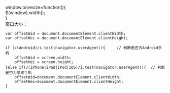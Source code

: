 window.οnresize=function(){  
 $(window).width();  
}  
窗口大小：

    var offsetWid = document.documentElement.clientWidth;
    var offsetHei = document.documentElement.clientHeight;
    
    if (/(Android)/i.test(navigator.userAgent)){     // 判断是否为Android手机
        offsetWid = screen.width;
        offsetHei = screen.height;
    }else if(/(iPhone|iPad|iPod|iOS)/i.test(navigator.userAgent)){  // 判断是否为苹果手机
        offsetWid=document.documentElement.clientWidth;
        offsetHei=document.documentElement.clientHeight;
    }
